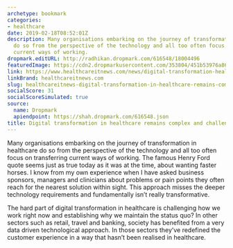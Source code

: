 ```yaml
---
archetype: bookmark
categories:
- healthcare
date: 2019-02-18T08:52:01Z
description: Many organisations embarking on the journey of transformation in healthcare
  do so from the perspective of the technology and all too often focus on transferring
  current ways of working.
dropmark.editURL: http://radhikan.dropmark.com/616548/18004496
featuredImage: https://cdn2.dropmarkusercontent.com/353804/451b53976a86ea5c799ac4f217662d8031862ae924e65eb76a6c3ed44203f291/thumbnail/ArtificialIntelligence5_0.jpg?Expires=1557430063&Signature=gsm5MTfbdYc9c5guryj8CIpx2Fyc4w~-1eFHKr-Viuhf~IbBHPkEMepdHgHYHxpwFMWjz2ChlDzzpOK8IPwPHBnRhVt30zVLur6w8dKoFAs85vHamsENjiYKwr4x2DZWzlGAoqi8aG1zDrKzjS3U6~b91JFsX5BwHx0~DBZL3OANeBi~w74xEaLhO2F2wTC28DhWiVLQ0jGNOefJwCttKGS-akbcpGBjkM4bPBLAo58i3LqKkrl~AVJdliruWrrFeYVpKTi4QRZpsIFh5bciFlNZ9tzhahvi2ZNZoGUgTAmx1yuTHd~1guqL2H85KGDmLj5WWD8hH8hcn-sxbDoqog__&Key-Pair-Id=APKAITQYWVEN757ZA4KQ
link: https://www.healthcareitnews.com/news/digital-transformation-healthcare-remains-complex-and-challenging
linkBrand: healthcareitnews.com
slug: healthcareitnews-digital-transformation-in-healthcare-remains-complex-and-challenging
socialScore: 31
socialScoreSimulated: true
source:
  name: Dropmark
  apiendpoint: https://shah.dropmark.com/616548.json
title: Digital transformation in healthcare remains complex and challenging
---
```

Many organisations embarking on the journey of transformation in healthcare do so from the perspective of the technology and all too often focus on transferring current ways of working. The famous Henry Ford quote seems just as true today as it was at the time, about wanting faster horses. I know from my own experience when I have asked business sponsors, managers and clinicians about problems or pain points they often reach for the nearest solution within sight. This approach misses the deeper technology requirements and fundamentally isn’t really transformative.

The hard part of digital transformation in healthcare is challenging how we work right now and establishing why we maintain the status quo? In other sectors such as retail, travel and banking, society has benefited from a very data driven technological approach. In those sectors they’ve redefined the customer experience in a way that hasn’t been realised in healthcare.

